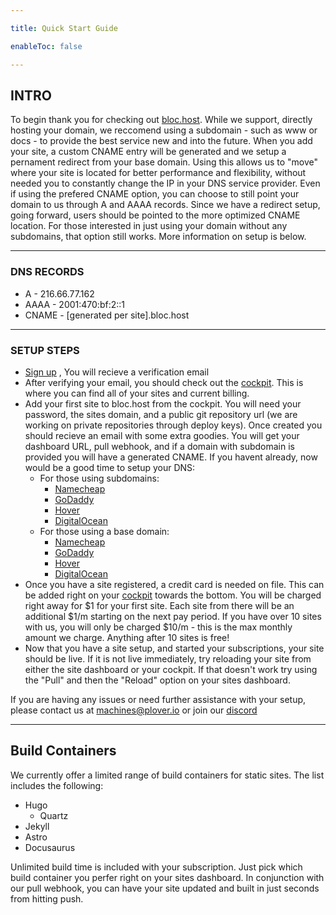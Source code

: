 ```yaml
---

title: Quick Start Guide

enableToc: false

---
```

## INTRO

To begin thank you for checking out [bloc.host](https://bloc.host). While we support, directly hosting your domain, we reccomend using a subdomain - such as www or docs - to provide the best service new and into the future. When you add your site, a custom CNAME entry will be generated and we setup a pernament redirect from your base domain. Using this allows us to "move" where your site is located for better performance and flexibility, without needed you to constantly change the IP in your DNS service provider. Even if using the prefered CNAME option, you can choose to still point your domain to us through A and AAAA records. Since we have a redirect setup, going forward, users should be pointed to the more optimized CNAME location. For those interested in just using your domain without any subdomains, that option still works. More information on setup is below.

---

### DNS RECORDS

- A - 216.66.77.162
- AAAA - 2001:470:bf:2::1
- CNAME - [generated per site].bloc.host

---

### SETUP STEPS
- [Sign up](https://bloc.host/cockpit) , You will recieve a verification email
- After verifying your email, you should check out the [cockpit](https://bloc.host/cockpit). This is where you can find all of your sites and current billing.
- Add your first site to bloc.host from the cockpit. You will need your password, the sites domain, and a public git repository url (we are working on private repositories through deploy keys). Once created you should recieve an email with some extra goodies. You will get your dashboard URL, pull webhook, and if a domain with subdomain is provided you will have a generated CNAME. If you havent already, now would be a good time to setup your DNS:
	- For those using subdomains:
		- [Namecheap](https://www.namecheap.com/support/knowledgebase/article.aspx/9646/2237/how-to-create-a-cname-record-for-your-domain/)
		- [GoDaddy](https://www.godaddy.com/help/add-a-cname-record-19236)
		- [Hover](https://help.hover.com/hc/en-us/articles/217282457-Managing-DNS-records-#h_5eab4aa7-b044-4cc6-a3c0-5869f583edc8)
		- [DigitalOcean](https://docs.digitalocean.com/glossary/cname-record/)
	- For those using a base domain:
		- [Namecheap](https://www.namecheap.com/support/knowledgebase/article.aspx/319/2237/how-can-i-set-up-an-a-address-record-for-my-domain/)
		- [GoDaddy](https://www.godaddy.com/help/add-an-a-record-19238)
		- [Hover](https://help.hover.com/hc/en-us/articles/217282457-Managing-DNS-records-#h_80fc6798-a59e-4739-bbdd-1e8bdd452df0)
		- [DigitalOcean](https://docs.digitalocean.com/products/networking/dns/how-to/manage-records/)
- Once you have a site registered, a credit card is needed on file. This can be added right on your [cockpit](https://bloc.host/cockpit) towards the bottom. You will be charged right away for $1 for your first site. Each site from there will be an additional $1/m starting on the next pay period. If you have over 10 sites with us, you will only be charged $10/m - this is the max monthly amount we charge. Anything after 10 sites is free!
- Now that you have a site setup, and started your subscriptions, your site should be live. If it is not live immediately, try reloading your site from either the site dashboard or your cockpit. If that doesn't work try using the "Pull" and then the "Reload" option on your sites dashboard. 

If you are having any issues or need further assistance with your setup, please contact us at [machines@plover.io](mailto:machines@plover.io) or join our [discord](https://discord.gg/PSYSqyBsNF)

---

## Build Containers

We currently offer a limited range of build containers for static sites. The list includes the following:
- Hugo
	- Quartz
- Jekyll
- Astro
- Docusaurus

Unlimited build time is included with your subscription. Just pick which build container you perfer right on your sites dashboard. In conjunction with our pull webhook, you can have your site updated and built in just seconds from hitting push. 